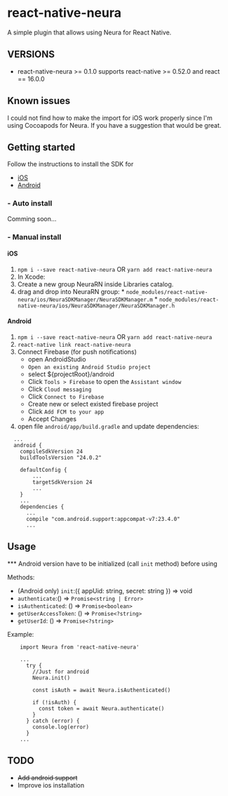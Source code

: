# react-native-neura

A simple plugin that allows using Neura for React Native.

## VERSIONS

* react-native-neura >= 0.1.0 supports react-native >= 0.52.0 and react == 16.0.0

## Known issues

I could not find how to make the import for iOS work properly since I'm using Cocoapods for Neura. If you have a suggestion that would be great.

## Getting started

Follow the instructions to install the SDK for
  * [iOS](https://dev.theneura.com/tutorials/ios)
  * [Android](https://dev.theneura.com/tutorials/android)

### - Auto install
  Comming soon...

### - Manual install
#### iOS
1. `npm i --save react-native-neura` OR `yarn add react-native-neura`
2. In Xcode: 
  1. Create a new group NeuraRN inside Libraries catalog.
  2. drag and drop into NeuraRN group:
    * `node_modules/react-native-neura/ios/NeuraSDKManager/NeuraSDKManager.m`
    * `node_modules/react-native-neura/ios/NeuraSDKManager/NeuraSDKManager.h`

#### Android
1. `npm i --save react-native-neura` OR `yarn add react-native-neura`
2. `react-native link react-native-neura`
3. Connect Firebase (for push notifications)
    - open AndroidStudio
    - `Open an existing Android Studio project`
    - select ${projectRoot}/android
    - Click `Tools > Firebase` to open the `Assistant window`
    - Click `Cloud messaging`
    - Click `Connect to Firebase`
    - Create new or select existed firebase project
    - Click `Add FCM to your app`
    - Accept Changes
4. open file `android/app/build.gradle` and update dependencies:
```
  ...
  android {
    compileSdkVersion 24
    buildToolsVersion "24.0.2"

    defaultConfig {
        ...
        targetSdkVersion 24
        ...
    }
    ...
    dependencies {
      ...
      compile "com.android.support:appcompat-v7:23.4.0"
      ...
```
## Usage

*** Android version have to be initialized (call `init` method) before using

Methods:
  * (Android only) `init`:({ appUid: string, secret: string }) => void
  * `authenticate`:() => `Promise<string | Error>`
  * `isAuthenticated`: () => `Promise<boolean>`
  * `getUserAccessToken`: () => `Promise<?string>`
  * `getUserId`: () => `Promise<?string>`

Example:
```
    import Neura from 'react-native-neura'

    ...
      try {
        //Just for android
        Neura.init()

        const isAuth = await Neura.isAuthenticated()

        if (!isAuth) {
          const token = await Neura.authenticate()
        }
      } catch (error) {
        console.log(error)
      }
    ...
```

## TODO

* ~~Add android support~~
* Improve ios installation